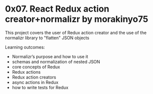# 0x07. React Redux action creator+normalizr by morakinyo75

This project covers the user of Redux action creator and the use of the normalizr library to "flatten" JSON objects

Learning outcomes:
- Normalizr’s purpose and how to use it
- schemas and normalization of nested JSON
- core concepts of Redux
- Redux actions
- Redux action creators
- async actions in Redux
- how to write tests for Redux
